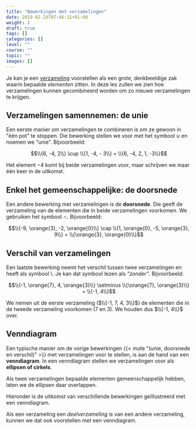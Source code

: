 ```yaml
---
title: "Bewerkingen met verzamelingen"
date: 2019-02-26T07:46:31+01:00
weight: 2
draft: true
tags: []
categories: []
level: ""
course: ""
topic: ""
images: []
---
```


Je kan je een [verzameling](intro)
voorstellen als een grote, denkbeeldige zak waarin bepaalde _elementen_ zitten. In deze les zullen we zien hoe verzamelingen kunnen gecombineerd worden om zo nieuwe verzamelingen te krijgen.

## Verzamelingen samennemen: de unie

Een eerste manier om verzamelingen te combineren is om ze gewoon in "één pot" te stoppen. Die bewerking stellen we voor met het symbool $\cup$ en noemen we "unie". Bijvoorbeeld:

$$\\{6, -4, 2\\} \cup \\{1, -4, - 3\\} = \\{6, -4, 2, 1, -3\\}$$

Het element $-4$ komt bij beide verzamelingen voor, maar schrijven we maar één keer in de uitkomst.

## Enkel het gemeenschappelijke: de doorsnede

Een andere bewerking met verzamelingen is de **doorsnede**. Die geeft de verzameling van de elementen die in beide verzamelingen voorkomen. We gebruiken het symbool $\cap$. Bijvoorbeeld:

$$\\{-9, \orange{3}, -2, \orange{0}\\} \cap \\{1, \orange{0}, -5, \orange{3}, 9\\} = \\{\orange{3}, \orange{0}\\}$$

## Verschil van verzamelingen

Een laatste bewerking neemt het verschil tussen twee verzamelingen en heeft als symbool $\setminus$. Je kan dat symbool lezen als _"zonder"_. Bijvoorbeeld:

$$\\{-1, \orange{7}, 4, \orange{3}\\} \setminus \\{\orange{7}, \orange{3}\\} = \\{-1, 4\\}$$

We nemen uit de eerste verzameling ($\\{-1, 7, 4, 3\\}$) de elementen die in de tweede verzameling voorkomen ($7$ en $3$). We houden dus $\\{-1, 4\\}$ over.

## Venndiagram

Een typische manier om de vorige bewerkingen {{< mute "(unie, doorsnede en verschil)" >}}
met verzamelingen voor te stellen, is aan de hand van een **venndiagram**. In een venndiagram stellen we verzamelingen voor als **ellipsen of cirkels**.

Als twee verzamelingen bepaalde elementen gemeenschappelijk hebben, laten we de ellipsen daar overlappen.

Hieronder is de uitkomst van verschillende bewerkingen geïllustreerd met een venndiagram.

Als een verzameling een _deelverzameling_ is van een andere verzameling, kunnen we dat ook voorstellen met een venndiagram.
